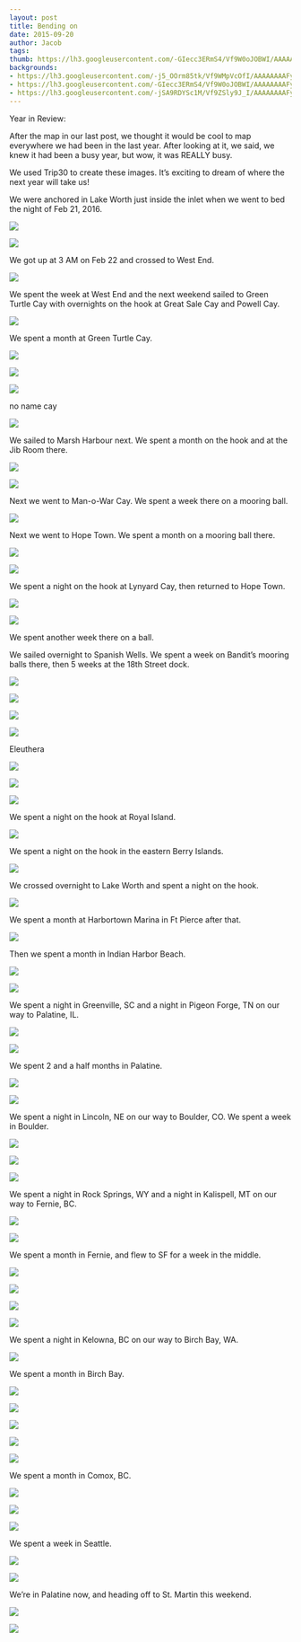 ```yaml
---
layout: post
title: Bending on
date: 2015-09-20
author: Jacob
tags:
thumb: https://lh3.googleusercontent.com/-GIecc3ERmS4/Vf9W0oJOBWI/AAAAAAAAFyw/QoXENJnAhVo/s640/blogger-image-1176498696.jpg
backgrounds:
- https://lh3.googleusercontent.com/-j5_OOrm85tk/Vf9WMpVcOfI/AAAAAAAAFyA/VlIVS7een0w/s640/blogger-image--2033543811.jpg
- https://lh3.googleusercontent.com/-GIecc3ERmS4/Vf9W0oJOBWI/AAAAAAAAFyw/QoXENJnAhVo/s640/blogger-image-1176498696.jpg
- https://lh3.googleusercontent.com/-jSA9RDYSc1M/Vf9ZSly9J_I/AAAAAAAAFy8/RQLlZdyXDV0/s640/blogger-image-917237636.jpg
---
```


Year in Review:

After the map in our last post, we thought it would be cool to map everywhere we had been in the last year.  After looking at it, we said, we knew it had been a busy year, but wow, it was REALLY busy. 

We used Trip30 to create these images. It’s exciting to dream of where the next year will take us! 

We were anchored in Lake Worth just inside the inlet when we went to bed the night of Feb 21, 2016.  

![](https://cloud.githubusercontent.com/assets/13930968/24735070/a713baa0-1a46-11e7-999e-4cde13af7fde.JPG)

![](https://lh3.googleusercontent.com/wSqQGiXGB_GDSy85vpu42hXLvthZm6SgHRpe96WMhcfA0jC-XlYrB_4MJdRmVInuGl8pEIRcj4TASA9CKNiQvBMLOXLmJJ_eRdgjD2hdpK7CQ-utL9QClvywkQZPGHNa81ou03Rn86uiyx6bk-ZX8sDIC9Nrm2AmWtG56vmTPZXP0hw-mgRgxoNcgnS6J2KOcyvYkb0a79wV8dri9-EY0-ByFUztydMIxN0YVRX8_nywnwP2exv9ePxGFbevDgZKhbXViJ9IdlcCTKSv0tHuo6XJXU_RmfAYHW6dLFbdA8AZ383XL5Z3I2ocIMS18epO20CIEn5ZM6lK2ywbG0TCUMnCEOOXmde-Rue4X6RUZYP6y1coq8SmiFoahJgnAksnh_rWZq4oxbC7J6FDTBMeDBWFM5NiwSVmdltSb7pjx6p5LLQjF91213GPzMTzLEy7kd-gb4aeCvq5U-P-FKwrpcHyRXFXvjdskWKK8irAIvGdBiDxqdBIX6j8kOK1c9q207d3kXzosnYL9_mvdDPWbFec9Ma4SzwjDxmfw1eHqgudnGFs2YRZVGt1ankFFMdznoPUnnfADcX5yWeGbCQb8ThshUi6UsLjPU6FkOVRw65DbLzsEw=w1502-h1126-no)

We got up at 3 AM on Feb 22 and crossed to West End.  

![](https://lh3.googleusercontent.com/wVahhklRT38eIUuIPiusuKfGCyJc7iHaeFzHro3Ya96S47POTz9MijBZpiLOiEPqTa_f-Px-KGMe77Qn6oSPfkyXiid2t9Wbh-IswsMJBVAOOu2SvVUJeFO0Tnl7mwM_v2McWfmZdVXWwUbDfhvoZm4hkJlfxdQoZ6lRxciOi2Yw2fmaTA0jAWeKCLPUELwYDUKNh5X8c66WnjG8nh5-LwJsV5OaP0PauYGDCNYf8NcWGXZhSGwFq0WOUSZUwqdMZoC8XkD4rjfxLPECB0Ts-U9bnrIy3xZwWFAjYkA_2XwwY0OmCmU2QuNBrNFnPJ64JMk1y8DXzdgtDvzFCpoAm4d_KZlbPvlxzreCJA2eo1VKKinwVvnUHDWFvcvv-p-sLR3sKEcps8jALUS7j6EjaLToepPtzHsdHSjuMXwILxCfnvqUlxv-i7YBL-2IrOtFAj4a5sn1N7rFhS0xjynEX4p9Xx16BZcCMJ_7V0K9wRw-9pORzU6f-inVnBN9Zll7A2lc2ipw1jag67Fcl13CJLwpQyqD4pHkKdf5ka9HHYdYq5eK-Bey2PbZJMd1X-B2S5bTzynByqmcrGGVDq_2RiZ0LGNj5WLY7-oV2_iqjGVhzmpJUyaFYQ=w1840-h430-no)

We spent the week at West End and the next weekend sailed to Green Turtle Cay with overnights on the hook at Great Sale Cay and Powell Cay.  

![](https://lh3.googleusercontent.com/gLe6PGQ8WFGW3NvbJf-MpxZug2_XpZ7HVz1uF97j8mXhQCmW1F0zik7ntTtuwNxW-ZU9eyM7caiY9bFMNY9Cdq6o_PA1eccRdIKxJouPxnIKBkFPqI3ecS5RVMIhIiO-1FwD6XFWW14HHmWlgmDi8cN9qQ3D1Av_X0y9EP-nUpNgK5v30YXiNZ_6C-EIhzkqY0oV9DyfxIPwXKKsdeSQ9G30_K3x20H1YrtcfYFf7YWHK9Ncd9_i6LzJ49ri9AJ3uifWzP6G6gJYJDgEmDI84oTq5r4rbUJ1RajUgnnxjLc7q8WdknJR2fsXICArI8KyG4dssyE5eC5jKRoAFu8H4aO2MBUDubryiJJJ_MTfB39Xh8pLOGyWXb8Q_PWOqPkvdhv1wJ07tLTnYf85J8uQl12cFh3p75Dj3oi5u0QFv64jSWC5BEcYsbuVfge12hv2I7UreRNv0u6bigqFgXrH2LdO7qDf_3IlrfQkQNuJPoaCxHDdo3glvd4b9UK7P-YZS2S_8_WA4sXrokzrBlTDrT5c3VRc1mkxe1MdeJA1vreaUccvj1i5t_vBuyY4yxb4hh878943Y-MxYY7xW_w_7sBSJTj1_cwq7FfaKVd0duXr5NcXgd0xIg=w810-h1126-no)

We spent a month at Green Turtle Cay.  

![](https://lh3.googleusercontent.com/TZ6KSrCKVtswPswWfkfeoqOEIsDgFaUk2WJ8wCkqhiCVh-sy3x_Q17RZnje-Q1pCcAG_VZILA8dZLDdWVRKF_VasKaXq-aFR4M77Ju5Mv9lMnE7NTscgY34Qa5FlpcshKQPzHLteGTBcWzc2sRvgfCaUMD0GUnmhtal0nmaTc9VSqn-_GgE4W0hA4-Sx0HiUJNVA_dBKEBH7DV7r1HZgdqlLO4ueTNRH9-LGQghaR0QtZ_SV9hlVHWiI6EHMjyc5_EBjkH0u7Kw2Rdm9jPWb925ky_oDKHAs_5VVVUInyyfL-Gu_nHIyGFk9KlCYiuJVVkz7fg7r_CGO1vgMAOUVkp8VubozSRrG2BRTaVFpaaTrg3bd-ys4XUGrrWEy7xSXtgl0hMBsCfi5fUUe2U4aLN6-ODtKrtJ1qDw4Ca4sUq2QDg2zrHaQM9ZkWj9U0dpaV3w8434qT953fYAlhZpd27xDBkGzyTi83Q0_1lFaiXgnVIjRu8LvBgnaDMMH_A6hA_VylAR9JtytbuyrMi5gF4E0ueXM2ibYhQjm96w_BHKJ3DYOuxUxAM3faxHuLNmrV8UFUn7hiCeOlYH_krTBuqf2hijztE_kHpSg0JcLV7lSCS1uHw=w1286-h1126-no)

![](https://lh3.googleusercontent.com/A4LmKm1dr7hptjDVwvHO8cndKCxNKfcgU01qtRMaaGcCr0OR9qmVhwInbo0VGa_G_Ac8SWhbYwDBZlcRdTrTpYhiYJXLuMlAounKGCvRN_ccXP48g9bnAjj6Rbm1LZdcG2GTLxmMhw_Hb4YonEWQyCpZkmfWmQFk8BWB2GjzllnVS-rKn8Dp9OgisnfjPf-PeSGi8FlPTkKa_cW1QaXDefBxxYAu8IadeN0Zb6SDeWlTpfUfA7d57CGsJTg0ySaKzlCdYwRyRGgMVoDl79OOsQV9pVREFDKSOjoRGw-0y23RIXTuGLHcgoRhaMLlgzbZzKPcGf1EBG0J8GJMuAk8I9jvy51jDqxSzfCidKilRRZHJuNsZ_UXUXCu6cedM3phmHE99NMucJb8BqDSUvPKGXXroYSucXx_BPgFt-EiFIDTp3-fCnxXzh3X3NZJ5BlAZxATLAUzUPgWyqraq37_j7G96YP2FwaQ35pJ_P9S1PCTT01_v3xB_2g2Hw7K-Z_prhLnnH7E0Vy7kdODak7OVmshhsQKNO-5b86SB9PNt0hVAUJtFY0o5T9IvXp6Ijc5dwULw1buZLT3lJedBKZmtoS2TJoEmrLSIfUHaT01ecjz8rwbDSB2Gw=w1586-h1126-no)

![](https://lh3.googleusercontent.com/8dYG1wsnlhJ_qeZPUpWIRNuxFW-opVerL9PsCxROgYgILuiZsRxOAdG4X42lkbUkemmOeDwzzrdSuXdYOPo6etN1aXQHCeNwYG3SPoBqHCKGaa3ShWzOsbW5qPBipWuANF9mvS-In8_TqWEvxuuQdDUMaFqZdSZlz-2k9aO2qt2PZlsMqLUcBVsJTa6WgDzQ_wWYLn-pp-1YT-BXYgu35Ua70PgI86aOJec8qSZDDugKl7crVxURRBBil5FuX6uexUogrOTFe_7-JPyn0J1zkz3Z9QC9Dihp_iy6ZZ7OPX4fEM0kUgfvCrtHKdTpw0ZpbcjYELNM_r6rQdU_KzVmceumRWREP4VGtj0LluzL1ZxnbeZGjVln4nLcMT-gIl-LZp9XrcwX34Rdk37JpSObZ451Bdc4WRlZJtjEO4BeAjxHWogSa75087cjoUv_P8Tzro3OhYyrOqRdzDsd__1w9ELE8PlIn18lWHgSc6uUIyDNPSGoqrW6oObKP2N6qRiKcRMgZSsB3tINkoNMd9ftdB46YLUXsjKoabnS-GSP93OW6rY3Y9PSpygXTPueOznZZ5BySFRLlahuuuLsbCN_Nxeg7A0_u1htuIK4OXB2Y88Xj3r_zIfQFw=w1502-h1126-no)

no name cay

![](https://lh3.googleusercontent.com/TfVPjv8CbOIp18tXj5IZUQc7Jw9PlV04nGexRUaSd0hdBSL3sJRL-toF3CPo3_luIWqprKrhnmkQlH6GoTyBI31ik6Q4rSy5cAb6AimJRIhfhJHnmJ_eY0FldHMOdCib97xzGn9OckbuKcpfLzB4AZJLnxU00PNYYejUPgBVXDLCKgUFaVT_O5qGHAF3r29f9-_EVOOTvvZKcRQ1JbIdYtsDKfqHUTjm2eJRngrwa2zhfd0lDt6DOPqcRUfviStuyDYqBTwkzKRlBuYBPHCY6MACUgRZzKA8RZiFxSNu_H73pdvg0W5ymCgZuNvsp8L7MMIqeqLP6JO1hn_BPouYBmhR-j0ycvLk2eGGlPJ_BLG1LFkkideSvZ7zkfoLDsMQl-TEZ57jeTDEtti7TIGq_sV7o4gxSS-cQcxAQXJZby5_UfawPgoOOcrIARB_Fdxl4PVUkWXwuA3LM6t3qCZSdCeYOPsvjHELllFMeTYWmp2u46k-MqmA043xKNpn83oSV8rQ17ccFIFPSPMKf2QEQnn7vGQ_fIYwYFl0-bi9J4NcSU6i7ATJQLfko8l4dz_FFZ9DzE5HlpjlEPj6VHFK6YVFF3RGBGPPp6BNs5-qZWSauaHH8A=w1502-h1126-no)

We sailed to Marsh Harbour next.  We spent a month on the hook and at the Jib Room there.  

![](https://lh3.googleusercontent.com/LWmzhSJn89IM0y1THoLHqXXGLFKooMTrni-4ionnhFKA1Ofq8gJGsN1NbVvJfn0mnirSHOA-2OICDwwh4bSX38hUHKeemQVe3oMyIDICV_oaI0AhFg7-BRxXBg9jn1N0p0kv-j77mSB5-lDPe60gQi7FunrmLLZ9hH6cPDhl-ZN1iKnwsPi8ssefePVxfAUjPoxTcJ-RNr9gy_Y1GkG_pSsSLlheqasxCjvk2iBsbSUwmllwSDNwrsKzEFm1b4MnXiqe1UrSAqm8qH6-sOWjL-v6sX1q54S2ldG_Acu2GwTYWa6-lb9P7DUrK-GUIjwGosKEFfvOSQskMKSPTSEQhpwS1UCtrpwcnUwFo7mDPpwaNuZNLz_MNBDWWptmllDMzhzNSN-xfVHtb4M4F4kX6My7_2BtqOTNIJ9H8JmPQG7SYgynwPRBgEDOLdth428Zy6urw_TrjvjkUTyzLflkfuqECUkN4qqzgqBMeFM5MPoy9_M0X6gs7HskHi3y9dKmjv3gGAPzyKJmudlOTcjMnyBRhKuQLez4Ad9g3XYZSpZvDK6hKewjOMllQFmB1rXhfl3Zsg8YwFKBR55RVcT8F_9l_m3xj73CZzCHwCcC96uCsZjLo2OVkw=s1126-no)

![](https://lh3.googleusercontent.com/UvY5x9Vyi1WQo8HPH4PIfajT_BYiEvdaeV0hAQto_PHh6uufViSZejfct1kHgk9WGLclTEu8t5uuAMZ3o2T-o2Rnxa0hcPowDt3oP70yvEMp4OQ3T5n71jdl56eHpQyb0RRweqjsmqNy-6-xgcQALWXBTWkL1nAzRYX5uGLnBGICoDcWGCd52GxaCz51d5FySkXvpbgwxqbcTBJh4wjFFkvFQnBJIF33oOBWmOn1NlYmGuu8PfdfInZoGUCb8ge3oaAAtIX9Xh5TwjGJzrAb7G50jHMMGgdEo-PUCGw-AZHIGOcaP_k4TXMPSdRccuwsSk8KWPPPWFx7Cxqlfn2Ci0GMxyfLzs8x6Ml2ut8_ja4Vqk6g8Bt9KfXmCsvu0UWWn2IGRaOpDKDIKWInciV7VAFEJ3_qdUo9g8oMmko5mt_MqRDpYiE2zYdMxTmxSz7jIk9rlblcFzOMqzPdnGUk_Ka0Z7pCtmwNHg_Jj5FDngjeO1qCNzjQ_SoNXzwEEfxmbvC1fdAuJXy-Ca38KDX9lOtoNR5IjRjmHKAsTG85MS0b_ZogOOlAIA8TjSzou2LzIOYKVAnp-PDP2-qSTEnasmj_xZZTlBEI0yHa8Iu4JomUUlARJ-Lg2g=s1126-no)

Next we went to Man-o-War Cay.  We spent a week there on a mooring ball. 

![](https://lh3.googleusercontent.com/QJftaYh66XcMYRlw4HM5a5DyjN1BiOu3pekRffP9rIiyyJmEhD2xEmj7avisH7ZjkvoZWBQbw41Ic5W7JZw8bd-WwbM-2b2LJN0rmKyfK1MsQ3F8GFMr552JAMeq1C3cxVAX-Rmh5WLrEYItB4fD5PSv6jaUjm0SzNJ5PczIURuUJVTAXUvwwZSJUWCYTVUqDCiJQxgQrTzESBnJ6gBGeUc-zO9i4x_JHoZYTUPu9v0VGEQk9LSWb9u6d6qtFyuuYK77HJVIublLGmtqEqOUB7e74wz6InhaNqpVPEPU-v7XdkCYQKm0_7Uz3p7ftjrD8lXa0yTgd3MmHY3pX7psc7RdII3QUyY2IjM2Xle2XA-HkCN0b4zE9QHY6Es822U4Ce0h1aV-BdbKIvl8H4BwridFWRU05f9c-4FQkt8toJaRTNZdLsl1pQ3Qr3M-PZQ-sc43wF3n5mMNvXbkG1g0BWgSYYauRuO6MMOOxJ5_hhDCzadH1nMej4sEminQ3fkv4eMl--nYembBFQG0KjNx-nLsM7d-Sl3xhC7vlmALGa4bc2eRgJejkBN9o1rJ5ole8VnqdMD-eDk_rxqX7k3CiRnoECq-Ix-yvEBT_Q68Mm6KSLSIcA=s1126-no)

 Next we went to Hope Town.  We spent a month on a mooring ball there.  

![](https://lh3.googleusercontent.com/JafvLoMwbvU3Tbeo7z0urf21dx8OpVVXVQcnXW98Etv72hYUyJ8cuU1f_svT_XXK6UYY9VOU39QYZNj2SPuEJUff4DUuF3DgG1C4axwHSIlBKiJM2zgrgRlqwRKYbeQh5mjni2DGrq1bSLDU1VLHNv8RJ84nRPnYvVqHOhMyZ83TURH7dCBqQazdn2EYA3SPsIrTurzsCetQE2W6oj40atQj_brOIagGeTBNSmWsSPlB9BKM2A-deZXki5uPSmCOEp63ao-VrVh7G_o3jUIg6axaOoZew06P2QLbk2PbNYzcFp8DSdbCyL7XPO9afSgN565A8HyTwRB1f8B7pYpjX2mGJu8MafzwwpEVeJoFjBT0SE7Ay7yB2bsYaH1BmuwRY0VR1SIomxJnUPWmBq0c_J9UCWKLLFYEYp1s_Ywp_aZzpmv1erJceTePErL-lYqdVdmRX-1sEyzTOPOTdtlMP2-6nVKAcILBpXZT4skDwWD2hoR1t5ZkmRrrL5iK0stw98Kw8Gf22BW_PNcEdkZv1B9c78ROizsNSuldbEi55FbWfpwjb3-4TEs5qwtC0ChLjTs5w71pXOZRYESRSecpgV50TuzMeXxAiblMH02x2s87mqQA85GF4Q=w1312-h1126-no)

![](https://lh3.googleusercontent.com/FdqBhc0FYCsQBpRcQbJsWbTFIJw6kXCqkzIiIMFs9eGIxS8dhGVZprtNqTqwP6uzTROth4ea2Cgjxq4ngK2Goyyp_IXe4SJbWDxdb2OX5d9Ip5JGxieg60BWGhaTci9-1kkN7nkgOM-TSWLR0fozeQzuUkmgVPJoSmpTN98idd9gCKV2vhrwb2_JrohiwgTg1b8RC1i229Lmkg_boIkDg2a-3yxxj0Lb-hrFWw59seOdhkNo_AJJ53W0eWbDaAaiW2ut2OYfhSuCoiiAJg2pa0SZntUAItudhTJQh8HudPaYXUm1Hq3WZQp2G4gDNm3h7BrA9A0VL8vdDDmnk-_THSUAWwvL-2d6-s-aN6QLRgLC0mxm2HOEqduJCTVaH7XS8ycNadW4bYYQPIvGtI3vdCdwycZfa7t3CHibuvZXkp6PCO9qhJTBoRhhYVydyzAfrrvNv9uBK0rrMezF5S4Zo-bKUa027oXc-Xf1DSXc6ENVl42rMtk2M1fj14ueS-tLl5r9BMf-P_S39vvYRmm8hUbrGSJJhxsMFjthuV5gS1qzyPsAQ8neGJu9pi4Ys6q58D0_ZUXumd-FOpWK262gh0EAvmqzzFoU__b8R-WDLgtD0BoSMw=w1502-h1126-no)

We spent a night on the hook at Lynyard Cay, then returned to Hope Town.  

![](https://lh3.googleusercontent.com/627EP3wXem1hpasc0oj5uk7QOMOMTRlLsTxL2JVQlcofO5qX6XFEi4BF6F-Epl_ZCDSu0vt-StyH_Yy1cTPgzvecD56xNCFD96GCkQP9e6TTFBLoKcEE3bHVg-Z9eqOBl0KT-PLzN5NyYvljvaezlnjjY_kM8qkjxtG5Sq4qbnZpTBfgPut9txcEt6VmFeWDkh7z7q_eFKxIm_oOCliPgofgfKv-c9mbZgsmSEXlTsCEZMg6PVRJstrOF6yuzulJxaXTTf9P-u7kvSp-t7EmqHJHZfj1tkLtMZgpzJVqW2DjeTvAZwQgjw8jTmmDz-QH3RW48eghe7RIdWJvNJABWNn5ForuhKKxGXQq4dimHNl-U0Xur_jOfYJL82Rr47lg6-SeSGimrqv3yrE2xXECN9BCbCs5p8ri5cqbyVFOAj7dhGUtcAJ25weRrPeuuUQ-CaD7wNFjZ_iSIirF-WEtoJ6rzmvdb0pqTJNg9WtL9N-WwfooB_C449E_T-97piA-NvOrotxdUKEwBj2JFXZEIThB9S3J-MP_koLlK4zCi-FfQHu1_kbT6YLsptJ5OoFcihnZLJzJKBg-tJ6Fe8oqMWGxAdmzanT2BKQ9bMOqFo9AdcSJBA=w1502-h1126-no)

![](https://lh3.googleusercontent.com/Rosz2YLPEP5hV8X1FnfTPKuTfiWb20WGWsXJqxzHJyWNg80PVRU2_RN_JqRBC_Xo_KCyHxSoz7p4HhxsEEUZFyD5j-cGQGuwprHPvYbjyFoNP2wT3EyW2KZRPG0uwlqvctTcZiG6D6dyV1fL0uqe4u3duxXq91DYAgAO4hFCGO8Ayddn-Po0MqjO6ZAwdi4j9ZjdthIYoYHAsjJ4aOEeu5qoZPgZiQ8XEi9uVvbP84N-9fcyQaJBFHtMIGfWWpawHA80Yxrrm_NPv7tcHWxBLI7e3eB45PslTIeB9VIiXJ69xFoGBiJrijGl5NjknjtDwzd5h7A7hk9vYrsjldmMJS2PIsiogkyXJVASXGthbfVpLP0b30o-_NDg0AwGtslXzd0nf4fmLwQZrKDXKMiIFZfutgSF1kALP2wEbGQsnnsYOLJYXf51DFDw5moTcsnFlgGB87qyh3XQAzwOuBBDVhWV41zoRbCR_pisxQtrsl11QEuAetXkJOr0b4nHiMD85x-P7iURyHEEvkA1s8h3BNlGcLH1jpr83LucWAr_4ZbYcbfSAtocEIiIG59MO6POOazSPPQoiRxF7fmsjMSgVjP8tFCn3AudhnaBlY7tg17jOmJRYbEWPg=s1126-no)

We spent another week there on a ball.  

We sailed overnight to Spanish Wells. We spent a week on Bandit’s mooring balls there, then 5 weeks at the 18th Street dock.  

![](https://lh3.googleusercontent.com/0xMj9wqmdx2OyMeQL3yf7nV41vGiEOwVgaqSbyxASX8yShTPNXkxnefPa56PST0UrEKQEXk2VrLyZth16VvlxVFtRPuPISTUzPfeGMM5H2qF4Zcb4de7PYcljC6vzhUF7rCtYDK3R8J12KCn5X-KaNP571QAXdO9xhAwP0Nceq6P-ELxAxST9-oZAX3fHq8y9-mxVfARM9gVrWBBCntomREo8bLz8-juZd05e54mO4PpV8taIk0maQdGp1iZHNVAW05lSwK6DEHrENa1I7dgRyddT1E7bLgjGdcKnoZFdOMHk63c3R2Cf5-dLx6YQmme519ZMUaUqeqIIjVEtIvus3WAWygwtWJXhHc2OHlf2RUpQTI8rKQuMi8yHeExfaXLoDjocDNoQ_114LPiQUX6KodHiYDXikcrJUSBNiN84HTS62t78cN5-TDg9i58HjvsyL9IXJQuRHjliq1QAz-ZA_wgHIsOy-7sQNl0ik85YXp93ZBLSlQGioekJLk0XSKCaMAI9IjJLX52Pqbvg8_bmkP-d1BEToxdlxP1D2MjrAq_13265Y045crnpKBsjhe0XxJ_zpiK2sbZBf6in3Wd1mr_gei7Y5AZCofiugtYvKnZo5Ey6I2n4Q=w846-h1126-no)

![](https://lh3.googleusercontent.com/eKJZP_ulB-81Z71uRYcq5bo1-c7Mfxs37UPb17Ucjv--_0pTn4d0TmcsjaHYKwfv__SgNFNjV5trN2SqqaV5wUf4qo8Hskf03aMKywd0Ls9VxVV7OQ4JbDX7ydg7V3mnRu1e5WIjr4HYGAVHrkFH2j2BVEfbXV-cytnCqOoy3FgCM63Nq0nbjylI5GATqNz7Ctb3w4KhPiX_4Zk5LVSeerwBj_w8bHaFvrkmVD9MpHptCipF8yxBIwFVVUUi-h2JjW1aFEcVPCrfapGmeIqdNbW2h2DCIh9uCdiWJYRfcdPl1Dp7S3ztsKm2XypTnO4FHTI2-mwQ6u6AdoK7aHCwazrO2KzxDmTOdX_iABPc967xSApFYkztFu1KGUGqgnTlciXokrKdqjI7sHSZEDE1AK0g797CHrnPewOazYbYAWIIXqHO59fxojhPNb2TfobSz6EA0zTO9uHRtpSXE5bfATPHZ5TnXN6arVMf0VpgEvcsCorMNfr7-AhQRoqDdWho4pH8RZIGIjGCpoiFRSE0556wmiS_px6gSyZHa4g_gVDb-Rm4jRDYCSlCqDMSLb6mpBEaRSfkyZO9HCpv3KqdedVbtfgT1xEz0ZongS3sfePOvw_Bz8Y1VQ=w1298-h1126-no)

![](https://lh3.googleusercontent.com/zaJe59IOO1cwCqtsOyKJp9S2XpxskVlVw764B-Odf3Iwpyey2GRE32kPbQ8x9hfLfaMKMgYMAULG35dOAyVb4xszeGlPxSryoFneSMEN1LfnKNJO5ThJsrdIplkswFbmi3PIn9WjuUuoKihWrpwbpkBB5oF42m6s902hf7ez-2aQTCaYlUzOAVnBQKCYvvvXbw_SEpwI0iNZrwfLSrtApdcn1THCgM0LweBK_8_wcoKp-Vh0GK6qYjVpO7Xmc_sKLZGow9Fa7llFmG9VEytnwvn7uq-_M9QZNWXa5PArgZjcK3zOKA0uijfO9DnvF-GlImYYrdpDk5aXKCM8cro5HhbMddUBTNntgRa9v3O7ItBYVggsh_GaahwHHXjPSFfHBtjGV0nZVt2Ad0RaAcQGJei5GUFscramsDC3BK1JnEoEMg4-Z2fxkRBRmCjXyxc1-INFZkQMiTwlnsUM8rJ9AzAoTdIKgiyTgHqqFmWEYO1lBOjdjHq48z76V7Vqi5wjAhLf0iXkTOrg0yDHKt9pkmXnELJ_U-Ox-U89oZ-kLXYfPpzx4OS3SpLIOd-MmozuQMwjqGbBKc_2m3BdjQL7TZpQBuEwepLwuNmKk8ZDO1QfHn3DGPUKgQ=w1502-h1126-no)

![](https://lh3.googleusercontent.com/NHRaAKWvlu6gOutw4NaimlQ5ttHL1PdBOn6XDuOBlelJ1fot94smOAAHq5EvzIZXl6EDdZHkwXGrgpm6rExtAT0uJ-7E0XS9cd9Q1u-4Rmkri6yeDiRzD0_0mTNdytJquYYZX_ay2xJAJpTPDxFXtRntFFFvTc5QkU1MYvdUJbDOkCXPeO5bl59-jq4nZuClL5_P3q3nToh7bDE68PDmGY7exvA5gwxxZ2xKPXbrjhJnsFOJ8sNtHI8kSk-ER8ZAX-AxjoXt-0UHl5voPLsqEEsglmPHl_8-R8OhAc8JubB7v-ojD6xmwq-YoLwdVXpt2nlJ0dyHEDWgnB0BAoo_wi3HUV6QJfV88lRwxsbDA4id94Ed-p86iQepthAdT8StQXsduHvAqcOyqbQ1p8a5-5GV0lyMCaS377EB4ydbDSt5EXIlPjyeFZSogFfcKV0wdFufvhqyN5tKW0lgmVU3_J4aeFQzDYIH0r6aC1IJKFZ02gztipWGG81CGSz6KuKEfbYzhhN4hce-RI73uyBsypYDMZTOF1FYgRDWZB6z9YUWcpb3JOFVoqiCGyEWYyZGqkO-7kQzKqmcG5O2KfTdyl_h4fIBA1IswFEIRlDy8bdFx4rlfQ=w906-h1126-no)

Eleuthera

![](https://lh3.googleusercontent.com/9hgTOn6me-Wkn1Dy4BHNJdQgx-9axbQejzbbeB8HACVg9-aiJhZKaLd3NX82xZoHUd2YtA-yJFMYHDqBcgr5p1E6AMpMfDMsbGCf3CdPQq5wfs0nFvEzTX0ZNi2CaSAvoaonFbPuWvFUL86ogeTNPLbujDVVP3p10OAhLIuWFyCQ5UFah20GEDrDf-F5z72xJSR8Isl5Ec5IJPbdJDbCo8U65kHN5DBh2KRdiuA-uvt0HR4fAZK8-OPIDVpKdCJbiNOx3MHlUv2IUWepjXNBjMivtEWNZTRM8_TrYXU44LA24-NZ6ZWcQ5QiTuhavkQwA2qyf5BDT10LLquUoiD164egC5KHqHwDxHDBBEMCi-fbHIKlvxc85KNpG40pbQUuwUGquxNvY64mZRubtpbV3_pqW_48FwfKPf9ABoz3Xf_L50sNaaT28Djo4E8KHdqtBiayNMAuvscMX2B5efXvkAPlAxYzHep4bxILaihzB_17CIfand_iyPJZIW0aIIl6WeUBZ-UO_EZI-qsUWFsZD6ow0Hn9O0aYIuHlMDFDZ6RQf8_EThYuUS4P1JQciUANEy0AoDwosoUN5HVX6vDa0MK4IFQZ_5nceutJ0W5C1IILMEBdYN_BZQ=w1840-h764-no)



![](https://lh3.googleusercontent.com/h4lawsWt_yw1tulKDTojeMFw_46TX00pNUPWV3rwysLlEYSrUoEEwo3J4kIAVj4-rLxtDIARAoaUszqkCUhdL3ONp9bR8eARQYGmIj1VIVyEpVAG2Ca19oksbRXvlM_kxbfCtiqySRcrwFbVVPvMEFYQpdY6chB5M7iRO_81mHUGMSJe3hnPmBABy_GszuLXFKEsOLSXoVjukT_7cLGfdt7K9xczN67f5YQc7PmhYqEDuIgKLvObf19tMdJBzupflZzkdJnEP3OSi87uhjNe0pnP6Atd1-DOryCPytc53yoNkhszkiSudoAIkF4vN1wg371uYSSnAUdKQN8cwah4-2v21uB3GlarWLAdl7q12NZHXBaYeZFolH74wn7y-sbZitG_0-UWM4fk4tK7TQ8AK1ecDZaHnSIZ3-Ju9qHK8maAJ1pJsVW2Df7CMuRS3KiO0be8ti5vv3eyBY5PehmUoB87g_ZmBMMn-GRCjpcEbs9_xC6pVAeqax3Bf4QfnWNnwSiOcAD3Jhlue8_5yRwRrqtJxxjO-EzvvDmqloUMp0a5d1RO9Mexl2POm3fQwm0-0Hy1ta3q5rKzJ-vMXEmdGz2vehefsYlyQLkug9WdMbps61H-EVmxhQ=w1502-h1126-no)



![](https://lh3.googleusercontent.com/k22YdWKpXV45sN1HnkyjooK4II52gvC0pM2kT6cceO79StcexRmcetiqMf3NHeJmP1zFbPtHKYNdknlnUL1u2XqtAcOPYLQSfJPHwvLQ1qJyh8Qqk7_5-dWN4w8E37EzgaOH6myT8jLgVk0jZLxmA5rsUeTTMDqAExZSXNCam4A5Rii_dHXAv5AXDRtO-lQvDyTXdo5NrmuJH1JCetPyijlUGGN7cyenTMfjCTglIVJ40qxytXcRooDbHiCkBI3XhEn1fel60craACkJbAcYXhYyfVKn14c0m_mlhnAXz774IW7us9fSQGurtsxjSdiVHWMigR3ssCFG_H1upgnCqzZJMAWdvFoWY8C1fS2Oaarb_xFkwQ6YSSCZ7xmhFx0YSDzH8F9jV_MTwY4hQQNcde70URL7TQlsXp2uUD6YtxiYoSpWrzXlWYvWZudEzZlhJ8trZ8t9p_DjC8s992KDlG17CCknj9FE7bCzeW8xAxQxKTwZu5mpPuxvljfNUXjkMbl7wxV4R79NLgKWWdDN17tXYi9lUD48EWdImmijgWMrx6xpuIlY1XdyWgm4UoS-hEyU9ubOAknQdCKnA0JL16W8KHgLJKSFkEXgsGYkftNVK8cf-YdxYA=w1620-h1214-no)


We spent a night on the hook at Royal Island.  



![](https://lh3.googleusercontent.com/ywKbD7Tq1FDeQr0Pzlv6AlXkDg3bKR3eOUpfgpQYizDP9-bcFwMsY2GhbITbUajJQxTDen7G59OV8-EKTsiAiS8nucSQxnGUmvKK2B8Kh7k3oxqNNnfTi2lZU8Wd8URSjzw3mOlpTP2fzKQCIesH3qxNWwFzHkO76m4xoPqMCw4xMPkehC23BR-RL5J1IKnkXsuA9ORYfXAI_B9_3J7ayGs5neM7UMZWRz4m1cnvp_pUiCve_kekk0IWe7A31qbV3rjTfMQtiMSK7_XwPjJuuETQ9BB08x0mC_hb4lUMrzm4jNZ4BFWAu6Ihlmo3JKJ5AVPSCwkN-GxbxHBOFwMskCi3wp_QAHxBy-4lW8HHhIMnOCqCpZsfvWR3qANQ7u8H2tiEKoZLbTCyNsXErvgpBR9lEXVwFKFtQJJXE6dFplbTQzQWbEEV8yfQfFOQ-HY0LAHJ0a-4tHJUZqTkIf4d6grtf8KbOsF4o273Eja1oYPDxG3Qv2xgUiSQnX_b6f3JpM838NgRySQig4DOHkeowzAezWjW2RPUJWdt2WO7qwOBTTUwa7pRjDFR0A8yyZqq1cvoNMq1SABWdGm8D5ZVRGOK4BGV5VivwrKtFizkjW-W-d6EfA=w1468-h1214-no)


We spent a night on the hook in the eastern Berry Islands.  



![](https://lh3.googleusercontent.com/xOM4UzdwQx4p0cPULe3LUCI_xc47_NB6yRmrdxFTRjTepzbPFIGKhRM9yuQTNFG63IDs0FVAyA6-K80W_Ft92z6yuQML84oOc3Sy7Afc8RH83fgmtIk3nULoNsD79gLS3XI7HpZxTnQ8oBeKf8DeHvSvBDbBhumUeZlJmexyeCaXRR8wt0qOqNLwrEQ9vDzLM2yf8_6CzUiupdysxOjVG7qJ-hMSvUXCQ7hvL9H9M_5TWA9mweg1rOB2L7ScMx19BecH4TgKHpsjIuI3tqq4YYMQGg9Zpre8GsNex6YlGAS0kTmii9JzqhcG9RzeTdibRsocEMIjrSM2q7k9vi8leALG1vAmPq07X2XccqTold6xJZXfbCAJuI0xOlGijBwXnNydDIc4I9eZjypptuPPSWSA5B17N7aChF60ForFZtNJDslOYkGZSuwDzLjsEyZMrkE3xl5kNGQM20m_Vf7SvrmhxENzyFvdeswLyCWLMOny24O9rnFWu0t1WeVj-JO_FbPwSsZp2lpDeKKSvyCV8OOIT8VORM3pMS4kvYBq1vF6dHXVHAqivWVpDS6aCxUh7IUJq1ygzu5B2KTkbnDHHWd-Pj9vomtZEsIPHhzJSbmK8Br9wqQA0w=w1620-h1214-no)


We crossed overnight to Lake Worth and spent a night on the hook.  





![](https://lh3.googleusercontent.com/WzySlyraJOhhxaA24h4UcP6Ae_m1RNbzP5q5pWr8c1otRXSnYVX33yopHV0GEqBKRHxxa8jIV0iQg8GMS3naHh9zONlnWf8WzPy2KCUa5wmiD-2ijJxepydEp6KOSO4JomL1TZOiIo61Z4Ws5ikTcPmtzGaySMHrthgRps7mGlHjrvG5Hmg3QZ6dbopUQAX8W8f5VcBppRKMtHbyA64vUcpuobO5oriuty3ew82RppQRAsz0pd0JOG68rzpeR57TX-wRvvRxoruwsCsssR-1rkVCH6YdJ5ZFGebRYZXYgsMJS0V0D99zFOGdSKFGkB5brgLNV9up_wjPyex-Vdc7sQud6S58HdiP4_na3D6wxoxWNPXZEvWeBWmXhWnEIdYXBB-Rcji4lNchVxUOERgUcArQgdrPYJhwH2m0f-5w1H3XteziOcG1ndhzDv8-s8zi7PU43E-X_cEtJKNr5Sc7fMHJdYxx2VoEzvxXPMdVJd_1V1IhlrzGS-mfctAUvKRJ7uZl6yP7iClo2LhXYCLDp_sbkMiGflAPn7JoUvGlBffMr2AHSUit5qxhrZQv26Zp4VXz-7cH4PN3KCP8EztC_aL1tPoil-NJNyUKJ028ecxcMcpmVQ=w912-h1214-no)


We spent a month at Harbortown Marina in Ft Pierce after that.  



![](https://lh3.googleusercontent.com/vR65kQBfjaDkiGbYcSZNDovP8NT7cY_yt2LkhfQ4vs0-Ps6edAbzMR2VlX9X8kpVwJe--EXg2x7CIFwzkt-tRhx3pxoJJJNTjLHsy260pEdsszzetQPqF0d3yOjJUqlbksEp-tG-DCRZq_zyokV_b0TU8I0ODx0cO7QfBkKZX_rv7qv3jlxZnzD2x9Lidz_1QFu2ktN30-YGRcK6zE88AcIufrPnzrbpfNqUyUbU09XuMpWVovvyroG2bIgaUNXSPuClrDzZaMhbFxdQYPMVw2zVtaV4omNhDC9KYPjt3GXl65o0BBGvHJiHXBQNQjrfB8MPq3_YH_rZo6j708oOA7UdvlkyjCOUbNL-S6NJhpifGzAcC88t0RLcRiwgYxeKDQKxTG4FY6cJWmMm7gHIRuH5fZy2FDqi7iyQZEId4fXz_Auy9jIXwLImaM6oNvekw1bZMUMWzC-hXY3jpv3biiTVmG4_zZwdbTBrSQ1OgoKZvEaYuadu3Vfgt3jjDpJwIZBZH0IrPYoNvIPvYy_wWRliOyg5uUwAvW4vU7LI8d7jLWfCr8dkJmukimqXebDHq542ghbs4XLVzxGMVwELAIL-AVY-gAjS1ZVDCU-C6Hyc0teDIg=w1712-h1214-no)




Then we spent a month in Indian Harbor Beach.  



![](https://lh3.googleusercontent.com/cicZO7zI5Vy-Whc0cyj6h57IQm-3WvVnp-aXYNNCCfkc2TBaqqAH1Z3PiAnDwyIrsBbgcqg6_u25m5j2ABBt4xAVfO-DxKvVpPK0fSrenKuazNmrcp0jL5T8Bv41NCRKyVzb72BTH7OSyRE7NTt5c_fxDGfjCsEcKTXyVSw6GlCAXa__MrPBFpK3ANHHawDqMt5z9RH0QcF4_nDCf_jb87r6EVav68ZtmfdWVoD6xxqlYcB4pdjFAPU6JdkTxfRbRDh3dQaYJG1AnOij-AEo0Sn2RkcsXiC0wNXtebr9Bko-DtWyJP7L1KL_D9ElQjHK3RGfYto0FfHoBfW1FXMaG53X69eVqEWK_KlsVBcH2oitocu7lgsqkRFCD7uPJFufS5Ekw-Nur_jEzDcs-5ZtG6Btc4XW4zyaSy5V2pkGugMJvs5uADRMrY3mFXQR_2tZn1YCAx7xpy2gHnErohHdKnwH2Rd8auc-FJPM_2MlIzCHquqztbbGgqW1RJfh8s5mROqVOEBD3vF3e_suc2-9sX2dXDEFMfKOA11UREJyyLkhy5hOWmAQ2kFud8WExNO6K23_5fiLRhm3t2rOdjcL5yzolPYnhA8vzdo4QAigbXAmcALJyzFsjg=w1840-h1194-no)



![](https://lh3.googleusercontent.com/ZwgKzNnbuUePezqwTmvxysi2I6RJZNT2mWCS45ORej6iurEaAZqUjV7u632SvrRrqSgzm2PP27GHdjepSlzoUi_9qiST6EGnSrkuEPnnVX_lOT84QMGzaZhGKw8LL91hz78Qmamn_TwRyNX02x6GnaI1szL3YwoYSNb7wq9BxqRGv-mKuDoxwoXSwCAPl8a4Jl4okIiIyG0h5V1qRzPB1fQdRJKuSCzp9NVK8Dogoy3aBb9fJVce-LVl8B06NmKCMn05TwCi5yVTLmethzlfCgBuIiTsR5gv83jVCWUFhxJPK8c0r1hkCrnMKC4YUuUEdvyvAIapzXpU7qX_XLUgjjEtfjc9gpR7bg_BxYm04GmxiRQ5GS8FZHrVVQqm8F6Kw71f_SQFb7aR58vMgbE4gf6ZBHHhWOKm253GnzuR1eymD-nEyokEEuXnkPDBTa_ULFIlpA46vxf7yo5bVF02ewiFQfeucJ5k7N0vVRdmaLRwot3xHNI3OMamdcPx8X3cPxf7TfzgKurC-brKNLTBKrcxlKv_EXH9Ggb1a1ITOUa7Nwz2qe1cdKV8cXWy_iCP2fZSxB5FgxR90xqFlXOaTfECDarFNU_Rxb2v6hQdgBSMv96UT43yaA=w1414-h1214-no)


We spent a night in Greenville, SC and a night in Pigeon Forge, TN on our way to Palatine, IL.  

![](https://lh3.googleusercontent.com/fLCj2gFKnGhcsfpr6j2tRX6fgSBw94elNcCLGA0XsAyyly_aavgwWdBTvRieAhQ_ul3NeZx6s3Ec4DXy-uuHe28PpWdCXqPmJfZVXkRsPJb0mcw_2LcRfuguSC_JgxcfIG2uAG8Mkd8uIm5_kdEb5do5w9xiW0oIfJjGSJt5gMQiwiWsuhFGh5qv43J7_WFuI1TCfuqlsydcymO59J-vo6SmbJ3agnz7ZqpdgEVv1YUSjgy8KyDPmI6TydtY4GVZTyAYM3iaaGXhmsygcc_4Sg8XfDA5yGQzcEswLX2-MaxLs08VD_MbdmY7NU2eLXRbSW34Y4OzVA0_uAeBXM4rPTahWf9jQOysjd8u9fd3rXYuAdAl2bfPXBU04bA1MEFSYXaWAzhdS-ReN7dGjHfqm5XRrPDfJyajqLahU5GzlqXBUCyBbV3Sg2My3UrIjD4FW6aXorrHF29XljOQUuO8T_SmIyGIbulWQL6XfA-sRpMTzSexqZmIAcHuYfiMMb5e3BGLY-1YYjGnJAF6SyrSPxx5Ie5C3k51A2Ca3gYYsdTY7ax_tRYOEegExqcsmuBzLxaW1q3qxSiDwfJGTlOOfCTU0Eav-wpJrCgILTRrAY7vLTaNkbrtSg=w1470-h1214-no)

![](https://lh3.googleusercontent.com/phLCLuwsB40OZq5XhO9ZzliJzx4eQwjf1D8TY15kYCD-GScVuknZK6jbkuHMygw5RTDmiw-jLUJPKUHzj6GrQjrL2IDo6M__e23pOqoV7icdxtqeLPBIZHYKvyfEJzKbfvFbH8tm_n1OcgpFPgGwPXwPPSoNgbVlUrP1IYq0M5WhQdVPS-VqJGTGIWVvaSfjVv26VG6HNug7g-sV5Da3nUzRE-bsUU4W00nNC6ThMkitAyRjANIhy22Uk0B20UhOkuCFwaSnZ9UZ_Qfd_fzWGmb1iITiAXPkjoLVYPSQdY0Ye2WaYm_qSEqr0_HiURomy6erGQ1c57yX8qlPFlJU0WFYafo-fr06whQ1Uq96Z6gNr4WG8IN_2Qe9P076IGiDM1NjEdG-kGOQ9KvxJoPoqgoaq5u-tWB2lc_7vYDUybGFsvPc7gtOZLodK1xM2UZK4xMws7GiqQSf00vy-nniav9ZGTrEWQW9K318w6q6ILg9_5YJ4aRw2IyLOdBeewNSXIq068TderFoNb2_Wv6hFOuojI6DKRurRiPQ8oMi566IIfIlxNdGV9iJoVc74CuK9gfhJAzfvBn3hcMeE_9VJRhpXhsfganjq1D8rt9yrfqBNBDibBybdA=w1620-h1214-no)

We spent 2 and a half months in Palatine.  

![](https://lh3.googleusercontent.com/bgP3N9xOmpwZHSufWR73rBTXmgkearzkqGipbI46HEeWJHv53whQK089jNvLa57aGyryPphEQFzZWzjaYDNkZ7xRhVJ-xbEPPUkkQjKZUo_kgzPp0bExwT6pC27fc4r0Keww2uCifdOQX0fR2hv7CzKYjy67zLju7AK3GvsuBQNJ0ZVb0YZdzwjKga5xKTMFCZn2uWgicqmfLBhX6UuYmHgEZeBz2D0H4N7nPEG3N8T4HK3ElkcZpihHcDIboy2kE99GpUNWA6OMT7q8QJuuZU8_o9cay4hdsP6Gw81lum8U7uTebAKutaPuAyOIu1ZWLVb9W_TxYqHFhb--Yaj4ZJcb8Rxwp3t3v0qFp2ymAEcDEnQkfi91EpjYEqm8ZUXrhdKhOFSd7TjsVQyYpd_ZbiFCioJlzRBVkkLYztF2dBZEammSa42ZFTSP8cGv9IW-0JkzAJFerjtjRDGzh4xVvWC9cPis9ZTtyXfWBkTXfsYA835zIWObd2V3_2E0szOt9epZNl9KyD1sEvCLBDl_0aILaK01zxKPsToBv70fXRm0Y2gxCM22zKPckxbmXwoPouWMZQS1QyG-OCx1qkJqpqqseEwtPa5NIop_O3vCOh6PT5uAmCsA6w=w1620-h1214-no)

![](https://lh3.googleusercontent.com/PXU03LtyD56NUsqZl5e6ITnpowReJbjCgYMrAeWZivWY_G3h8xu6mfu6cQyGxZ6bcnrVI5YoHk6KcZTYqtjMdjuzMvfzgJeHpnByVsi8nlR749SHS_9pYCJbhNJ1fH__RN-riLArvOvuuDsLnobew3t9B65VMUuk-XVKRKT3fEMhB43AaLD1yU3YWGLdr0miWrVyGR1TBG2dnrQCfrHAAGaVHm7WIYbqinEWgnjq3U0isgfPRCgRabfBs9jRJw_QzbEjetYp7ey2VOpPyIIcVlftY5551tzVRUL-yK3d2A7em3XPtl5jvZdXRx6tmkMyhQvDNRGOcvbkLmKMNjxdRz2GF2Efr7WZSMWdni_kCF1bzS8ckJFIpI_UvFsV332YmN238pQjxwZLGs9-63Voox-wo2LZy9_Q1TQO1btHP7eoboipMTOhEUSIvEFyEhTxlUoJ7-mWRhHMvvgX8_Dpz4qQV7-OHmq2Uk4uDxxhevPbvXQTKayTjVHmuM4ra7rOxmBtVfXvked0hnTZzgSjiULvD6xPAe1OAYrg-N2aF4kEqUEtjUxP_tZpnBznAqVmuHa4grhby86KsJ9-HeN8i32ip0GFFhQqCtwFU2gYvBCZvu_slK7amA=w912-h1214-no)

We spent a night in Lincoln, NE on our way to Boulder, CO.  We spent a week in Boulder.  

![](https://lh3.googleusercontent.com/PXU03LtyD56NUsqZl5e6ITnpowReJbjCgYMrAeWZivWY_G3h8xu6mfu6cQyGxZ6bcnrVI5YoHk6KcZTYqtjMdjuzMvfzgJeHpnByVsi8nlR749SHS_9pYCJbhNJ1fH__RN-riLArvOvuuDsLnobew3t9B65VMUuk-XVKRKT3fEMhB43AaLD1yU3YWGLdr0miWrVyGR1TBG2dnrQCfrHAAGaVHm7WIYbqinEWgnjq3U0isgfPRCgRabfBs9jRJw_QzbEjetYp7ey2VOpPyIIcVlftY5551tzVRUL-yK3d2A7em3XPtl5jvZdXRx6tmkMyhQvDNRGOcvbkLmKMNjxdRz2GF2Efr7WZSMWdni_kCF1bzS8ckJFIpI_UvFsV332YmN238pQjxwZLGs9-63Voox-wo2LZy9_Q1TQO1btHP7eoboipMTOhEUSIvEFyEhTxlUoJ7-mWRhHMvvgX8_Dpz4qQV7-OHmq2Uk4uDxxhevPbvXQTKayTjVHmuM4ra7rOxmBtVfXvked0hnTZzgSjiULvD6xPAe1OAYrg-N2aF4kEqUEtjUxP_tZpnBznAqVmuHa4grhby86KsJ9-HeN8i32ip0GFFhQqCtwFU2gYvBCZvu_slK7amA=w912-h1214-no)

![](https://lh3.googleusercontent.com/-uUZ95WW84ofecUY2L5OvbLHlafj2AZ6vm4RlW0ne9USzcg8lhJvh-O8_IaXQj8q43tm4gMKbSUkYVsszgjaTNqnDRsT3FQQaNJLHHUUJfT3-1NjF_oSAxIIR5IVd4RLsaK02QAOthbWI1ie-3-6GQlGE3SmNofUUlSfQxR0D9YB2BWqk8uvdmQyeOZjP0sxHEBVseHc7A4aslKHDE2mMtaOoMWxdd7Op7FwLqJaKhebSWyuc5eitj5mIiSkZq6DRzxxD5KRcvzU1HUg_ygvvwrp3Pm0oxFySFTzQk2_s-fXGqRiEB1savnl5KZVBt_shZB3Mbg1clrqq_wEsrjR4vlru6EgpD-cuhn2d1aqUFKFLeNV9w22LhzC_2i0ilyxJtYfX9EmFTdLYgZEOmC_61_HFZcaHuSa-fZTqHEMy_IxJp-akdYYhBQNKpHeS6x5bePUzt29xVmXp4ZazpDfazraPoAz-eHl8Ll9fBRl55abrHtjSb5nMZw7IgrvAHcuh3W1SDp9hEKegTXxsP8TZcpxbz2I5Fyf-hDLInHIFbYBdDc3D96QkFNyLujgGh54qX8QjeohsaWxl9NIfDcIP-hsSnzCyGs77egIen9wAPRZh9Kz86EVUw=w1620-h1214-no)

![](https://lh3.googleusercontent.com/YGE7-2itahFmsdg-tt8WqCpyCH4RKwHlqtrOP2TuHNX4HqeKF71mC0t5zY6aRIntkE7w7H6ISFQdPRA8cysqukGtVvCArO8hpajq3Y3RXLRZWMCdYHqt2ThNMTigd6XEa_mnjOrziUCtjJE_PyBaYt5qWdmAk4rRD5uGUf3qh7qWy-KjrEHQdl-_zpjUmjpLbJOjuAAOigX38fqM6fKz0qPKhPOG-zLVjTRD1mp79aOmm3NnEvYvoDoWq6S5CSCj699QWG2BH1rimm3twQsSTUDhP2EeE74txwYjJWC-IUsEe9uXtObdV0vFR0jgjvSJcxmNoukPsKsezl_sljobBz9qKQnkuJ97kq8FJW3WW9nxIiRDsghr5AhMBySuTSTjE4PuvJaCXSSa204S6ISCUpNMzdgMd2gqJQuMsP3Uh-POP1YM61YJkbFlZqG8pVVJXVn1_6s8K2AVXIVHbwPOpo-IsF2x7LMhnlxdxu1lNtilqrQ1DLKAF_n0IxnYVPGNsn71417iPbI_kk6K-yC93OrNObjxj0xPheLpvqq56znbXdi-1DHLFjF6VknW5WDRPyIsQO4PFNlX6M41uVFmhKg5mjY8FlQP0vNCV9TP3jac-t3w5yVK9w=w912-h1214-no)

We spent a night in Rock Springs, WY and a night in Kalispell, MT on our way to Fernie, BC.  

![](https://lh3.googleusercontent.com/TfJrp7qPNwB53C_Wly9m8gGZnYIwocWgkcNqpa_DdMAvogiM74LQYsUe04QN5-LPAnS4iaDcmou6f34Yp1IW3ykcrBHmKNSW0qqKAjh7_6sE6ltBl7XzJzkWx2WcfAsodCLyPF727OnZDrcOPUlet1D8hqSkjjogXVs2oWtgMo8arnPk_-IMwtnPNOgFo0v-XWL1h1aa1T-_gn64yBIQhPIZqXuA2NTk8dhLX-j3REC6gGpbA9paIw_7lAFyb6QqnxKfRMUQdIaDoAuf_Xm6vxRDkBNQ8XBtle1eFqEAAAaU1hncAbSNt6yP0kiThaWiuG55HLrRWlp0whohiIBycQAHWS00JzsJPX-mup6kCinG7REs93TrSUkOhS6H9V6PjL2WwFUW7TtVGOLdmmOdfLZ2DaYCCuA8ZSm2Hs41Bfzwn3gkHl3F80zkn-LYh3x-9hbAYH3obEa0VfLRYZnMlYv6Es0PsN6tb4sT0ZoT0qpG_UTemEMiQBuxJsIOwjHWxU7nfyx3I7drQjqKdXajIUtiTaE8cQTwuITs7ZQj-21n73xIhUfszBV5_QORt5CiCvL-dz9xSylFmS6bn18mAlBFvGcQs9XTiqdQWbQmLAZ6mHl25TKBKQ=w1532-h1214-no)

![](https://lh3.googleusercontent.com/qfD9JbZWf6hRlXkNgvKalCO2XC61LU3opQcxJylPhS43bKX81ke14JXN65979hlpPwLgoSr9rwR8ppYFsIuA-2aSHxLOFNjZ4CrLN_yhK_ZzseJvZLArLco8zS3796D0A6aeusvPsLPG651LAe1YeCgGu1LKPhnkOwcKBdg4j1s8bijQKuPDHSIrFttQV9W32ZLzRBF33z96p6_FEdMvjyeN8Pap6nvOim2UjkJJqh0ja1vZBhcUVu6d2l75MXCkAY2AYHZ-JKaj62AlLLbLlYthZRpM93c0xRJWW0x6S0dp0R-2QEc9A7WXen56unBXrc4Zg9l_TmOKLj1rFz2feHMHL_gBvvz0tX4K7kpCl71GYigxS3tXq29wdmQpik3mPjG6LvfvKfXgvcB_7rQjJyQoy4iXget7nms2P1oOx75aI43-lm9TJoi89Vwl0ppr3qDOoTGaZ9SD8VNtHZee-T4ryHAN1tZvcrz0v0TdiwP_psL0Hd7BgbRJXgkkxflrUaYtN2mHoMn4edokAOD2uXfj0kEDMZIvhjByEcnOKs-PyfatqQAtn98Cmj6P9y1kvClmUtr9wm-esanZ46dOncIa09iK_NjgYvvQTKAuQrBjNpTeD3rd0A=w946-h1214-no)

We spent a month in Fernie, and flew to SF for a week in the middle.  

![](https://lh3.googleusercontent.com/pt5ZmrBmKEk6bwdHASH-fc3blqnBjwSTezn4gWcwOWaaPb6T-IMch7JkK6czXmq9XR46eFekYXH6nMXuYF0-GuqTA-VM7jUthBKcSJCWBMFEDlwWZCv4bkasQG_oUhqVnkGvOWclc0wen7VMWuVq8CBgTPLv9POqPg5Hhf45VcZ92HB40XphcvA66olfbPWfQ2AMl6QU1pkfRwJJhjaeLaOxJsuIoEtfuGzE1N0zw3mSm3Hw8XH3HtnIJHcIJiZDmqGEQxGuZHF93dYu-w2NjHDdEQrWJXaf5G6BnCWPwo4MXQi9xgkvhbJQCuNxaZA_gFS52ydleg78-vicR1ZM_W12_nnpUe5aN9WzUazgvoOk-D-oiTE2r1V4zbjP9JesSEUBF3bPSX23m2-8eTR-gP4D6e5YNiU8U8IIgoPiXEk-KgwNN5ps8J4_78IKY6lWtEYlId8z3ARiEI94DFzWJFWmT7_bB_rcOBmTNbaxmLRs1xocMEFgmrsNWEi8jwlW28ahwXTOvtmMJ3jt_tA9rKNV_NfpisYF8RhkHzDJyPi6g405eaFbKlR43KMohvknaKxngJ9qR4MIUSJAnv5B6ENyo9i2HnSWZD88QWnAPxKrdKfNpQ=w1620-h1214-no)

![](https://lh3.googleusercontent.com/lIqdZ9TT4YQ-t6GixcWnra6zf2HRPLggMWXIh1FaWsJQYkhdOiczNi9PqndT5VK1VoTO6glqTvdguB2dh-Hq4VK47p_CogArDOiL5fY4bQUfukEZ5lgOref9RM4ed4L4ltU_5B6s6iPIMrqEryLEVoElQGHQoE7xr3H1d1LRKDXTzNWuyRx4ECIpyj-lc2rrYjoopQ_6v5sjBYukGF_KujOunsS7qkWXavwAIjMSEir9ZTSfdiqrEb-y1Z2vdiOJlI0LeQtIpsSi4MTV2x_I8wLF4vJxqsz4pT695eKbSx32DyUa4cJJ9nRVZ1KRfd8YkFqkl8kBj6KEwiatPf-qqRvhElXbR2YhPI_O5lCEzRnF_5srF_-GsCFvoq9sbK5u8MJTO-Wc6CVxC9fPwBVrRO0QhPYbOICbfF33sJQ_D1yjeZgrHSb80whYkhPfdZpNXr1k1YDrHz9D0y_nsABvbApF_Id3JQ4gJ3oGpFM1Z1jqNSwuvyPlXCag-NXlbv0vDa14TiaeGszOTJB_RStKUkNxhoZ7z2JheDu4CRsCK3BDfX10HckpO0Q1i_vt3ufNWWXy51uuvTe-Izl4RDKEKZ7TslJ4ebJ_K3Bs_b5POkmPR44W9Q=w1620-h1214-no)

![](https://lh3.googleusercontent.com/7Qk8Aj8muu1hw7ChJRyFq0dzaTuTe1N_wMXb01pPgvaEJtUfW_06zR_7uo5iJ9b-FIpTmyQ_b3wWswqBwCH8xrmXGSX8prIjfnVjjtEcRyUelMEdr0k063XbR-gusX7FwQBZcblJosjc-fX9YGKuvg4azIPcxnjBHBR5GElqkaH4uAQq5mgovFMRwTS5YVMwg3A-Q-Xy4DY9r2ET_Y7m-szRmEY19n_MT5fwy273sHxvZ5AYccUQrlXIe9P4BV6VxwEp5DaTOLQesc_P_D8WMk0snCIhdvFxvfBY-yiGhP9HTkebBf4Ogud9sX4oW_qbFjxHQbER80q39FkJP1yzHzJkBW2t6JAREAladJSVWJvHY8EX7dp6brrQdQaD3ZM8MtIJKJoDqNLw0ToefXrU3KKQOg8nPX3Tns_007WExmI6kQKq0y0GhJzM_40VBTmPoZTFuhjC4_cTcmsqju0PrSIOqpnCz5QR5hqrOCSWmDOaL4-SMdvoSpGR2zrXBb-msTxwQ6WUWqxrx3F885AKMWDUtY7R_mx5U2NOBFzCTMWGhqF55q6AS5hY2zphYUxJDLRWbcb84nIXaLfizmM_XQ8k2JGmAZl5IRhzUeMEn6KFHl2B8O7gzQ=w1620-h1214-no)

![](https://lh3.googleusercontent.com/lysAaBxAqperBoEbHGzxu5t8OYFQNvWmLTxQm0COQHqNpbvAgTI8JwXwiqLr3whf29nbMEaXbsxCqGaLzvERkkjne5DrwXfpCghOG8iJeaEU1_5FZzjgwdRcsd3RCFGIj6-LveyThfCOQKNKw-LEFUwEaJAu0Ajtq9XoLr6fTcLzPWR01saExaoL7gBMdQCExIPEIgeev-HToDK3yWMXo2pQU-zNICI2x8q0rgXxb7YbJN39rvBSlOYWBjmDyfdaeHUaK06hUr0cvpEnfuKwZBFPdHT0vRBsG5gdynT5cItfW2lmxZgwo3ENbZtK4ditjrDKSjPSPaYYDeYbmwU92DvrRz-tmPnlJBDu3UgwM9msckq48CgkdGxtXOHzmZJEBjJqJp1-nrSUblLAipp25xrshUpRz-16mjA3KvKBCCbUURYXnISQVuprDPZfEstxy70gE0OfIQkU6el0NmwKJ0-5uZbC4mHShatmocySvo6R-qhnan5p9OM_9RUqFVEgBYCKxPEZqea696QkSxkNq5bzrxZyFUavj2-sttjeI1bMTm0BEfMyOMHlG5-w4UYK6oYRk6sl1iH8xpiZ7FWp1QyIP_zGHKqfA1Xob-RkLxhl9NHg55G-AQ=w862-h1214-no)

We spent a night in Kelowna, BC on our way to Birch Bay, WA.  

![](https://lh3.googleusercontent.com/Qh36PeGR7xaVJgz9eumWQu_u_dYW0Vs2PxlNxHxdbdXjeNy032Jk6ssO3qK4Ghrh4xM6tlZqdDzQhEag7FaXM-HqIcIAmAg8vmIH2sUDRlt-gzU9XVmp26NUT6ZWDgiVEz2-aXSiasd9cuV_rsdRblSSeL63wFhbWAnVglypO0RB_p62I49JBrakoLAWNbw6ZoST1wZXx0dcUKk1OFwUXb2_HBJPxUEx-3UyHMsTzwizeILRHglVCnuWCxejcXe2tO7K9cGHnloyMT1fL1Ll_fdB-vA9wmL0_jqAzurDQFPX8IPOrQZobOw_LGgfxb7dF0k6GYp693-1VYNXRvxQ6KaFkdijXTX3jgUHx79mILHuWCDIUP7pSuJG0dvPMvZvo9w08HUL4weXxpDiW8ePE5_CTJZxu6VOaMET-EaK_vNs5zSU4j1B-i9DXnNBov-fap7_vxZQj3cPnQiZUXp9UGZLTlzE3DN5LUQb9cNJPAke5oRRdN7ySOymV9fiR1VQUDPw5ov4Lk8gq6W1Te5xK5mcQAXBEWemldQbOMd8P7_s4JiSfdFUfd0VgubiFn02Ye60z8RK-2z882hDJ9s9FzprVPpLHtTG6_BiLYYCzy7CXxeR1A=w190-h212-no)

We spent a month in Birch Bay.  

![](https://lh3.googleusercontent.com/kBu42vfDy2rCQKTK7aKMSPdJnmazmx7cLsJciJOrEJ_9EChPnSX7BaT3N9pr15RN35K4HpS8mAZ-EIozDGq1AxXWmZX68H7m9g8QQLUz11DJ39Qr2sfjQQCwgIpNWZHfhgtrp2U3EJxmod910Cx5724XcELRj8Z7iftiuCMBy9ByUZPljkSNcP1bXtpz9LxLNUnU_BNvgArIqMFFrfmRzV9FfgGEk3DT7KWn91QwlnNAuR2c0gwg8YjZ2yk98-kGi4Tj9I7N1GUZ4mRg20XXFJM_H5yhVPWI8Gk-Cn4ZJfSUquJIYxDYPgMZfijnAhAUfH7s3COYJGoGWfo0cjkLNoc8wCP7VVMOeTVqNQaMSwMt8VxR58gjcCllQ6THsSIrP5VdVpMj1GGiAoFU4ZiO3cuoff1PlEUe0PD7EQOoa-iiyoWiauEpoVQgCioY1eqo4idotEzWespXXdTruvJ_so9csjNAP9tWnQD_WQ6QbTpyikNoyHefD7PULkSADWJwRss4P-8y1bliLIzVqfG0y7sb5AVASPgKJCsxeazs1DXGvvqEbYzwUcLCv5V24D3mMOEfRMggPxFujUd5a3p6XkYyOeWvQY1dm7r3mgsjCnNL2rbItLMIZA=w1052-h1214-no)

![](https://lh3.googleusercontent.com/dKQIPep2XVBoOo_xF1ttQuSx64nTztDmmqRogdCmFEqY6Rb7-0C4ZU39asyi6AREo-K3Yy7VISt2641KSMQX90j1dRgzHHSLssRqy7LL6OYY7BPUJF148LucnasDub3yzf2fVMolADvXiOtUqlKO7LE1i8DnhprcnXPz1Fr6oPrjyz-OcrivLPYbNoNuR98Hvj49sjzeBC_6qhc0DyQ3pFeUNcEI04b5RxHGRrtVpkZ1mcWCLz3O-VZKnhWOG-WFADx6o2SsZrcWUGnTRcUDn8mI10UCY8Pc-26YLTzeDBeakDSWGdkL16DcmcR5Gpml0OODr6ZwFnJS06aa5UdCpKBtzW3CzNwQtjKXOiah-exaAyAb0Q27huJxXs-ExADsBImqV3WMORByxi2zW4F8akju28HkImbSYhZVumeQeSswEtCJattcWsjxYUW5kxy1daItKmhARlLPENrhFFY0pLjP6Ox790fLJ5k3WhF7gzwdy_D2C91tgMknq0GcIAUVrV2rwNIQ_pytmfYUmmfYyzVr9cwARDOcnaDYoOUw2xK7xwq534UaGghme2S0Aus61FRI82XoLozPNGX2NopjJijx-MPfn_G4pAyRGOJ2Yudq-mG_Idna0g=w912-h1214-no)

![](https://lh3.googleusercontent.com/6m4Dd5sPkL9E0UVNS9A9bLwwiMmW0XEBLgXU70ykgwIr5RnswpkukB_refEjz7ZYgCTgvAiGUzGXkkY-IrkwA5KLQUHkuK3w5MRePVlhYyJzYzJFyXcWAZ_wOa_-zw61W9Wy9xqZIReGQRkMP_mf_yXB4DFZFDLjCOpR6tAfL3QnMSpsMyGbD05tABGes86YimRkf0gF3ww-4QJmoP1ycNnuBQNVYhowA0ooPZI4obbiAn9DeP8kcRt1lc7dciSDJJSby1-SHl1ECP7hG0bxD-KPv_2y70HsSUz19E5CV7Xw8jhDpJoX1YYz_jR2KrnFqe75TRcRQYXQJPIdDUDOEKkXXOU8WHmibOFyWpyKyoBxxvI5yEBjABG-VT206z6v6T9tCkTyq1ECC_vLqoAkBVHD6WN3zVFajk3Jtq5wG_AAbx6HAlO9-cSBpwIOoUEad7rwzX5p4myOkHbilR5UKaD7m6G_JCQPTrpYU_uhKctB1WHfrlV5KxaS_fadUl5jeJ3WEBpqrVPKJM35_ARmOMlAMimKlf4Tm0jqSL3_Swt0NCmELpz1ryADLhSLpLnwhRU7QyLe3g10Ck00UJVxHhYWHHNdGqn-WfFEgPOJt4PGeNBAag=w1868-h1214-no)

![](https://lh3.googleusercontent.com/ynjiMGMv2gtPQav-HhxI8Y19PO_nIK9AN4N8SSb_iigHzrRj562qPmH7Tx_zLIwXfgvFsOQf77BRwekljPomhZYttoyB_McuesR3BlUL1RKHCzy0tUUT7sU9HWTGWRep84Ztx8c9fbllCtMIGW7A3VZIUhQDGA8NNotj7t-jF3EbLXC4_ZTx06oDlLLq9A2QyH5HpE4yvChSv_f9-H5DFDKTdl7k-Jpc4Hz49NGsWCkYHyWPaGaRNwWdUUf4MLub1EhkITLhuDP49T2b9rPSILCxBwpFp66VEi2dzHZA1bNIVCW7aBTR_cArFE1sJgtwrLLdQltFZzi30hA79GoOP81X0ovHozmYqaLkzhtot479DVjY_XqeGw__TrfpmhHWpMRo6IjkVxkRiUhWFwIi6_fzx-B4tHcM-BcqByUMaOrn_CrN3wZVjovUYSrbysVvH7ld8PuyHKai1BS6S_ZFaQ6LeEjutpGGHXkbePtQcM-BPIvMHuwADseGvH3qJI5tOH9hnYF3MTTl2LOTRD2tvHbSl69TR5SA2CovXjuVGcOk0S1ihuSE65leNMOSP5fOoVByy6g-3semw33Wg95skwVh1RCmv0WZ8Pj9H5cXlnX1g4WmeNpVyg=w2560-h944-no)

![](https://lh3.googleusercontent.com/eG54XrlHib-ySC447IPwwo80e6P4GlsZS_OL2zCygR89I5U9awUNOrSOxx3cJ1RYVdtQYw8Ib4PN5Qvc_U_1BO6ipQjYgFRMSYYzC_a8UDLnx8FR37qbLDThQ2lFIsiB91A6tbPT5Pib3wtr5DbRft3KyhwqS1kEYjMelHIQVDIwn6PXTixKBrKwlIjonFCwOt6t8s6dX3V2jGMd7m3_orVJJy2gUQaPK9QEV71zfo1cTk0LLhKlMxA23H6BPW6OviPToAY3QIGGZAnpbBDA5DAJSgpLaJCpnwp1YZFwF-YFWgvX_3VWtYOLakIrQCyMzac4bmAVMy_wNl0r-e0d1WGyBWhis6FVDUh0Wdc6Nmaun4SLC5nUJv1IMYtqhB-EaaULOaFaDpXHMBfTsBZPlstqBIYUHxoDsZOTQlxL3KxJvMirXC3xEHyEg7cSUFRKZx46ZfDW9vv1GK_qOQmlsxSi8tFUu7mwmDL0kmVKJhjHOwSggv-7vonzRLPuSDQZTuCp5nMPJfXCziEKC8un5AvG-7VdxV7FqFs8zO8KdO-2nN2lsLe203pX-Tw9vcJ7HzQjf7KTjJuaup4MzKsKiOBub0ezpklyNNnySFGlE9FCRJaTiQ=w962-h1214-no)

We spent a month in Comox, BC.  

![](https://lh3.googleusercontent.com/QesqJqOJWaursvafC0NGWriLR5it7a2k9E5-yBppg8DQNU-0yAZmUpeuzHMurwI5wrCPE-N64uAG6ELoz0D91xNOaAIcL5FSHmBosm7VQYTa58e7FUPMkDjcu_ZEcYOUed8YZrJd-TLfRUY2wkM0jPtfXvtYgzAOwH_-YOK-vOMWpCinpsiVsed9KYLF2PGq98nNpcESBjku_Q-Zfq9dmRa0juULBpuu4wPo-RbZODWM09NhlLnstvYJ4_jGhjNkDL9f62TduXz9A8B45HR4Hyhry1ZeL0U-IUjXqbsbAZsO4cI7-Y9sPlmTrWeehBuTUNWpkB8uUzEXW5_ZgrcyvDZaazGj9jCYTKDA_pMMyDGKZjbtbT3lSOiau1TCvA6mCX437Yos9kEjwDfA_6mOL4yrN4h9W-qEMwMWeAzb1DuwuIJIVqweHREkXx-zSn20ruVWVC4A1CMj3ltVndmmcQ6_FF9Y8opRb2lCVSKo6MIYK59ZuGunVXl3CN-s9LmFKKsRcuZ7gQXbZISh6XIGFx9dBbuAFoQagD6bka20TmrGVEj2lbDPkD0wmo4td-YotjG4vqTt4KAYBCHwfUt5_FsZ-6_oCB4dSf_zVYG8sdm8nmLfAhy7Jg=w912-h1214-no)

![](https://lh3.googleusercontent.com/gJ-m6SJTSuixxMBd5lUVr61ka2k52NjNoZrj0feOiiFoTWHjmzSS57nSV0Fp_tmjN--qgXkaweogQznI2RPdnixTW7_Zmp1UxvG8maITmXeaAlAhAEH2d_enc7SPUWSIr3cj_UhONqAbpVAsI-_H7apP8Re1eUeO8lt9y-p7p-HWsQx3oT1Yn-LeohUHT-O8buFXyKqA-CSI73kas7CEJYicG_ZZMU6-Px2n-eQwS9MJ17cqagkSVx_1ubhQ1-UuR1vwTcDq0ny61Qdl67bG1EWuDPKXn1sUMbq_xrE2ydXqgeqT8vODgXGqHsDsnWmAufU7uRP2GG9C2Fzs1rXuXDNQDEsRjugy5NU_9IyAh1DMeIM8I8-60ldz1vZ39JdVvsz8lBt0Fejo2tZj5CDhDfJ2sxzdspF99VqYD-273poZ9byXtut_2JNcPte_F0YSbKkx2jPConCqZWLY32_idw7d-dHQibG25ESb8_kFNMEr6rNDXZY0qGnTVmTdQAYS5C5tLn5diZsI8yeoXIgnfxQleIUnfPmGKeJzQ7aBsCsVpSrWLKbkpZULcJtFRU4xCnIPxXc-gbxxUQmKOSjrnKJj6bSO7643Q9GrBtksJwtOMH-A2Jrb7w=w1826-h1214-no)

![](https://lh3.googleusercontent.com/IA1FaB0w2E-Q9S-SfTmEkwjYERYr_UdzqKsHNoADLR7nKgxD5CsgeLAI-jzCvHUNegKJMtdaz-yPhuiZCCyF2w5BWF2Up-qUMv7slUshve41LH1SIcY4I-2WKldSO2XUYfmIt6xgPQ2r0vnoR5Kyg1Kzfk7DSVcaS7PkqyDrnQFGCCb5MJcgpZPDZIL0wG3CmFA4HvBsoFHIFbPmRq1HfbVywrxsQaAXL8i9lrpReyEh0stZkTPx8_kR4E9_w48omrHvnea1_P-upda3GfI1bfFFj_x3tHbMc7wu1xpI8LBPIX1nXkeZc1lOPcV-r-jCXQSJ7hIw0W7kni7IfQMwNpehHVyGFanZDF1pZ-0BF5KIJPMh91Ld6nGjP_2omdLBBh-ZvVOp_5J80zXV7DIb3Gm1nru1tTWXQfTjkDcHKAgJLEcOiuUXtGLWbGbkHp-_ZKwhBLnZGiTfSl5ZyuT-_lk28qGxWhuPGsCFybNPzIPq05LrGnWlj2WeGWNhE6wc96hz4idZHxLXM3XJr8ZvgdxdQ4Afx_C0KqmcnoOP-uR_indLz8fcP-aZkTz9nBqsaZQNVDKNRDh0YoSHYtfNrGCECn4yVaqT56iAwCv9L8GgiUlcJQ=w1082-h1214-no)

We spent a week in Seattle.  

![](https://lh3.googleusercontent.com/79e9FnGbuq33CDbjXyj8hk8VGUHqYrRJ0-f3XLBF2MiJl5CfJ2uggtzo1IXVbds3tc0jNJ9VWspteK9xOTcRQXK2_dmZPZKrDNcbyfSin8K9ksLZhzWjkXKQUoO2Oz2Nw4f82rHkYhsSyeI3hTESynWza-uJ8sVQoAT438AQi-kVj0nu45NHorh1n7u_hIlAFyythgOTUyKhnk7Z-Sc3ObVTkS6FvZ-Gvq0_6i7J6NVTGMUM0Sd16Ylufe9WzRjTv9iwmzPaFmZ4C8y9v0jygrjHGc12nKQ3urO-W30jP41S2nXxP-Ud47_37nr5SiMx4DtPb0wRce8kVmoR3r7MwfuQ_epnoMWAJRG0YBtvyy3AeIjaZxN1RLykWZH2RgZOJb8x0nrQphsIdmrNx6uIt-U9Jp6joMy9YxL5nT28dfbvi8WQ3Xnbph4sZ9hLjrs7Gq-hYyjyccPDSmncJV8reAGe4wPaiMjHTcqKDRsqg8gjEiIUg4rik6aRm_FezCc8MPm1QovX829yhHw3v2f5Mim1sgVTeQZqY6ylip08ZtrlQMv-aHq-0f079MqvOZrqKARJTIeSlpwJzmN9iHESpDldRkug-sWlkSQ9bwyWxoklv-vH4Q=w1824-h1214-no)

![](https://lh3.googleusercontent.com/axTZs2-2JVw3_pYModceHOscOGFso5H6yo6MkCShBagyYZYIpDtsX_S-H8y_EB-_RmB984-qBnDRHxw_sFarLYXwik2386nJS8g3BnpvCUYdLa8XRYIY14ZmodftOGJKNwy-fk5ePG0Eog8jya42Xi8AAXhVIBvVXWrzq7rAVNFnnu9C56KT9b6_ezShHdHw6wDLXw8Ue_jBqk0Aavgzudx_Arr7k3l60x7RxP8K-jqLX1OtoCO_Q32lAmWe-mxNtu8Ubbm4R7pONPG-B3a5kzl4yZuDFXgdBygQ3P6mKcrnjIHIHN0jMobrR-rbkzW8Dgn0opXQ3jkfllbyOCGs4kI8YaE9300jSvnZ1FlMQ_dEtGBOKqAlwqaMs3UeDi3gX-CVX87xj8bjc4sSpczuDT01YMqmVqCpC_TsjfbU197nAXiYnyVY_Mi9xlz4iRJyRo6-nBv866Pl8HZ27xNtdnfIDbiFNv8R1ArUmM4GzODodExgQ025wusqxzqzulNacBMAxuZTHgHN7UWqFlj3zKK31eMmsLqLjBioreF31AJT8okSwhowaLKZEn_rvyQZcCIAjxSVaewzWODNFCCFTgAUZ1E3_kK64nP_LHK9F4upsZ26nA=w912-h1214-no)

We’re in Palatine now, and heading off to St. Martin this weekend. 

![](https://lh3.googleusercontent.com/GAlbnI5dS4dmxUtKPjlqsl2iEfkNx4imCbHr7KnfZDkPyScZBRzBjITyiZKCorE3EfMnLoZLvClioTpIOtZZGrSDllRN6SmRt4p8AARpZjCADcCvlMyVQlDv8U90jAXg0CNoZkLWSPGKGlo72fM0_IojiR7yljApE05fEccaq36DFaygTRscpM5GjDTLAmPP08zBIY4k2bz9hZ8I8Olqi8WNF6REC2w6PiImSB166RWBBmg7R8mPku9bgsb1-De5bSKcEFbBW5hjKXl7Jdz1kZNuECSXv1gMJn8fXvCxfTq-YUYvVyllluUBsGkrJuT3AUMH_JxHLLl4u449yvQH_pfOQolszm9-X3mmqhMxApz7XMR82YUtpyKV3x3c5is_MsjOOMOZUEL_xU7hEdbKMs2H7Vbbj3TRp820atk3xglxXv1qtpCoUTbYXS4btprkToiP5gPw72i6MKN8MeGGjoAMf_Ma-_uj9rqckXHXj1kaEsKKVYt21J_4hZl7U9BrRJf43tS3J_DUhysAE44TcTdCAFRHg14oPxa9U9WQdXvkvYzm8Vn5qfCC8RmH56B-DWNlog07iaKbV_6B8iOMOSDIGral_fVucbme8KmX5iDpGd3ApoaNIQ=w1824-h1214-no)

![](https://lh3.googleusercontent.com/qidAOjXwpSuawDNMW18VXZYG_pa2S0W23Jl3t4hGb7Ag8mI6jMSd6TtRiuL3H7YkyjB66LwAPvYkdLPp7vYeiwHAFJMk5P_gArOBR7OTgpI2GUI36D1Hydz3Db3tQcrfgKbo1eKb6jgB5njUxyTQ-HqOU-OCgcHnPcjgsCnh9nDeZyooBsKD02rB6yLv0vEO6BRM9nhzVchUgH32wdASkPD9PYxGGW_a_AkuVcV7xUAlsuw4_CjuzXgL5Jkk4SKQg2BFWLO9RWYYqrocgCSooF9KJYJFiqRAxmvGhi5vW_EbmklzbP62GNzP54Cnv0RkMyTaE86_8cMN6DNPpRFQk_hsPRYlHaXzwTcJ7SkZ08gCn-qHaSxRriLoZaf6yd4qFWZvLJyELr50Vw7I8R2Zxt-042Un0DeMchJDv3l7lPR75-mnhKXWGfAYnUAHwcg6Ko2Q90gUFK-bwx5O-mSS-ss1w1rSsvoZhAJyiBydZF9ahFzanFBwMZ4G1IIKoqdLTBLYnSUBgHkeMXrBLIlxRTtd-tz32u77tZ2cMRGuqnfZFPXv03sHZO3P6QRuKddoE7fvrHe4-2NXDY4SvE27iEwp6ocnohynMdLn4P-8gOMKCh-jEIoGrg=w1008-h1214-no)
